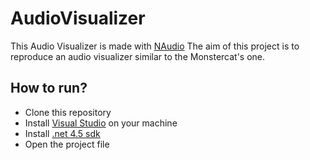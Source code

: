 # AudioVisualizer
This Audio Visualizer is made with [NAudio](https://github.com/naudio/NAudio/) 
The aim of this project is to reproduce an audio visualizer similar to the Monstercat's one.

## How to run?
- Clone this repository
- Install [Visual Studio](https://visualstudio.microsoft.com/) on your machine
- Install [.net 4.5 sdk](https://dotnet.microsoft.com/download/visual-studio-sdks)
- Open the project file
